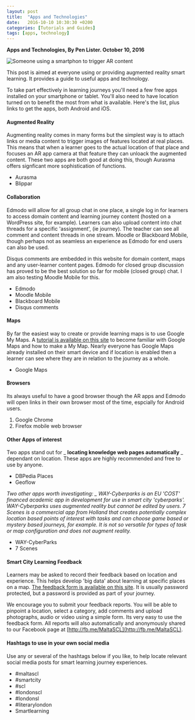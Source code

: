 ```yaml
---
layout: post
title:  "Apps and Technologies"
date:   2016-10-10 10:30:30 +0200
categories: [Tutorials and Guides]
tags: [apps, technology]
---
```



**Apps and Technologies, By Pen Lister. October 10, 2016**


![Someone using a smartphon to trigger AR content]({{site.baseurl}}/assets/images/photo-1472143684393-8b081cb2e899.jpeg)

This post is aimed at everyone using or providing augmented reality smart learning. It provides a guide to useful apps and technology.

To take part effectively in learning journeys you'll need a few free apps installed on your smartphone or tablet. You'll also need to have location turned on to benefit the most from what is available. Here's the list, plus links to get the apps, both Android and iOS.

#### Augmented Reality

Augmenting reality comes in many forms but the simplest way is to attach links or media content to trigger images of features located at real places. This means that when a learner goes to the actual location of that place and focuses an AR app camera at that feature they can unloack the augmented content. These two apps are both good at doing this, though Aurasma offers signficant more sophistication of functions.

- Aurasma
- Blippar

#### Collaboration

Edmodo will allow for all group chat in one place, a single log in for learners to access domain content and learning journey content (hosted on a WordPress site, for example). Learners can also upload content into chat threads for a specific 'assignment', (ie journey). The teacher can see all comment and content threads in one stream. Moodle or Blackboard Mobile, though perhaps not as seamless an experience as Edmodo for end users can also be used.

Disqus comments are embedded in this website for domain content, maps and any user-learner content pages. Edmodo for closed group discussion has proved to be the best solution so far for mobile (closed group) chat. I am also testing Moodle Mobile for this.

- Edmodo
- Moodle Mobile
- Blackboard Mobile
- Disqus comments

#### Maps

By far the easiest way to create or provide learning maps is to use Google My Maps. A [tutorial is available on this site](http://smartlearning.netfarms.eu/guide-to-making-a-customised-google-map/) to become familiar with Google Maps and how to make a My Map. Nearly everyone has Google Maps already installed on their smart device and if location is enabled then a learner can see where they are in relation to the journey as a whole.

- Google Maps

#### Browsers

Its always useful to have a good browser though the AR apps and Edmodo will open links in their own browser most of the time, espcially for Android users.

1. Google Chrome
2. Firefox mobile web browser

#### Other Apps of interest

Two apps stand out for _ **locating knowledge web pages automatically** _ dependant on location. These apps are highly recommended and free to use by anyone.

- DBPedia Places
- Geoflow

_Two other apps worth investigating: _ WAY-Cyberparks is an EU 'COST' financed academic app in development for use in smart city 'cyberparks'. WAY-Cyberparks uses augmented reality but cannot be edited by users. 7 Scenes is a commercial app from Holland that creates potentially complex location based points of interest with tasks and can choose game based or mystery based journeys, for example. It is not so versatile for types of task or map configuration and does not augment reality._

- WAY-CyberParks
- 7 Scenes

#### Smart City Learning Feedback

Learners may be asked to record their feedback based on location and experience. This helps develop 'big data' about learning at specific places on a map. [The feedback form is available on this site](http://smartlearning.netfarms.eu/feedback/). It is usually password protected, but a password is provided as part of your journey.

We encourage you to submit your feedback reports. You will be able to pinpoint a location, select a category, add comments and upload photographs, audio or video using a simple form. Its very easy to use the feedback form. All reports will also automatically and anonymously shared to our Facebook page at [http://fb.me/MaltaSCL](http://fb.me/MaltaSCL).

#### Hashtags to use in your own social media

Use any or several of the hashtags below if you like, to help locate relevant social media posts for smart learning journey experiences.

- #maltascl
- #smartcity
- #scl
- #londonscl
- #londonsl
- #literarylondon
- Smartlearning

